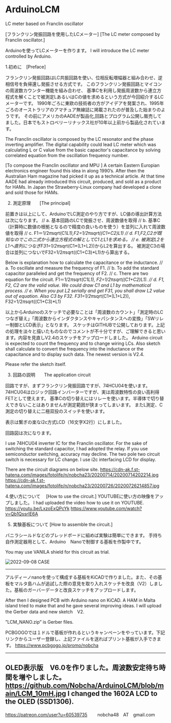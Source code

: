 # ArduinoLCM
LC meter based on Franclin oscillator

[フランクリン発振回路を使用したLCメーター]
[The LC meter composed by Franclin oscillator.]

Arduinoを使ってLCメーターを作ります。
I will introduce the LC meter controlled by Arduino.

1.初めに　[Preface]

フランクリン発振回路はLC共振回路を使い、位相反転増幅器と組み合わせ、逆相信号を負帰還し発振させる方式です。
このフランクリン発振回路とマイコンの周波数カウンター機能を組み合わせ、
基準Cを利用し発振周波数から連立方程式を解くことで被測定LあるいはCの値を求めるという方式が今回紹介するLCメーターです。
1990年ごろに東欧の技術者の方がアイデアを発案され、1995年ごろのオーストラリアのアマチュア無線誌に掲載されたのが普及した始まりのようです。
その前にアメリカのAADEが製品化,回路とプログラム公開し販売してました。日本でもストロベリーリナックス社が10年以上前から製品化されています。

The Franclin oscillator is composed by the LC resonator and the phase inverting amplifier. 
The digital capability could lead LC meter which was calculating L or C value from the basic capacitor's capacitance by solving correlated equation from the oscillation frequency number.

[To compose the Franclin oscillator and MPU ]
A certain Eastern Europian electronics engineer found this idea in along 1990’s. 
After then the Australian Ham magazine had picked it up as a technical article. 
At that time AADE had already introduced this circuit, produced, and sold as a product for HAMs. 
In Japan the Strawberry-Linux company had developed a clone and sold those for HAMs.


2. 測定原理　　[The principal]

前置きは以上にして、ArduinoでLC測定のやり方ですが、LC値の導出計算方法は次になります。
// a.	基本回路のLCで発振させ、周波数値を取得
// b.	基準C（計算時に数値の根拠となるので精度の良いものを使う）を並列に入れて周波数値を取得
// c.	F1＝1/2*π*sqrt(C1*L1),F2=1/2*π*sqrt((C1+C2)*L1)
// d.	F1,F2,C2が既知なのでこの二式から連立方程式の解としてC1とL1を求める。
// e.	被測定L2をL1へ直列につなぎF31=1/2*π*sqrt(C1*(L1+L2))からL2を算出する。
被測定C3の場合は並列につないでF32=1/2*π*sqrt((C1+C3)*L1)から算出する。

Below is explanation how to calculate the capacitance or the inductance.
// a. To oscillate and measure the frequency of F1.
// b. To add the standard capacitor paralleled and get the frequency of F2.
// c. There are two equation for the circuit. F1＝1/2*π*sqrt(C1*L1), F2=1/2*π*sqrt((C1+C2)*L1).
// d. F1, F2, C2 are the valid value. We could draw C1 and L1 by mathematical process.
// e. When you put L2 serially and get F31, you shall draw L2 value out of equation. Also C3 by F32.
F31=1/2*π*sqrt(C1*(L1+L2)), F32=1/2*π*sqrt((C1+C3)*L1)

以上からArduinoのスケッチで必要なことは「周波数のカウント」「測定時のLCつなぎ替え」「周波数からインダクタンスやキャパシタンスへの変換」「SWリレー制御とLCD表示」となります。
スケッチはGITHUBで公開しております。上記の処理を淡々と描いたものなのでコメントが不十分ですが、ご理解できると思います。内容を見直しV2.4のスケッチをアップロードしました。
Arduino circuit is expected to count the frequency and to change wiring LCs.
Also sketch shall calculate to convert the frequency into the inductance or the capacitance and to display such data. The newest version is V2.4.

Please refer the sketch itself.

3. 回路の説明　　The application circuit

回路ですが、まずフランクリン発振回路ですが、74HCU04を使います。74HCU04はロジック回路インバーターですが、実は周波数特性の良い高利得FETとして使えます。
基準Cの切り替えにはリレーを使います。半導体で切り替えできないことはありませんが測定範囲が狭まってしまいます。
またL測定、C測定の切り替えに二極双投のスイッチを使います。

表示は繋ぎの楽なi2c方式LCD（16文字X2行）にしました。

回路図は次になります。

I use 74HCU04 inverter IC for the Franclin oscillator. For the sake of switching the standard capacitor, I had adopted the relay. 
If you use semiconductor switching, accuracy may decline. The two pole two circuit switch is necessary for LC change.
I use i2c interfacing LCD for display.

There are the circuit diagrams on below site.
https://cdn-ak.f.st-hatena.com/images/fotolife/n/nobcha23/20200714/20200714202214.jpg
https://cdn-ak.f.st-hatena.com/images/fotolife/n/nobcha23/20200726/20200726214857.jpg

4.使い方について　  [How to use the circuit.]
YOUTUBEに使い方の映像をアップしました。
I had uploaded the video how to use it on YOUTUBE.  https://youtu.be/LxzoExQPcYk
https://www.youtube.com/watch?v=Qb1QssrIE6A

5. 実験基板について  [How to assemble the circuit.]

バニラシールドなどのブレッドボードに組めば実験は簡単にできます。
手持ち自作測定器用として、Arduino　Nanoで制御する基板を作製中です。

You may use VANILA shield for this circuit as trial.

![2022-09-08 CASE](https://github.com/user-attachments/assets/b95539b4-40ed-4d87-b58b-5575915364ab)


----------------------------------------------------
アルディーノnanoを使って構成する基板をKiCADで作りました。また、その基板をマルタ島ハムが追試した際の意見を取り入れスケッチを改良（V2）しました。基板のガーバーデータと改良スケッチをアップロードします。

After then I designed PCB with Arduino nano on KiCAD. A HAM in Malta island tried to make that and he gave several improving ideas. I will upload the Gerber data and new sketch　V2.

”LCM_NANO.zip” is Gerber files.

PCBGOGOでは１ドルで基板が作れるというキャンペーンをやっています。下記リンクからユーザー登録し、上記ファイルを送ればプリント基板が入手できます。
https://www.pcbgogo.jp/promo/nobcha

----------------------------------------------------
OLED表示版　V6.0を作りました。周波数安定待ち時間を増やしました。 https://github.com/Nobcha/ArduinoLCM/blob/main/LCM_10mH.jpg
I changed the 1602A LCD to the OLED (SSD1306). 
----------------------------------------------------

https://patreon.com/user?u=60539735
　　nobcha48　AT　gmail.com
